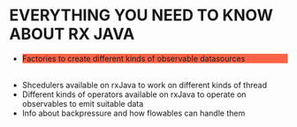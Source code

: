 # EVERYTHING YOU NEED TO KNOW ABOUT RX JAVA 

* <p style="background-color:Tomato;">Factories to create different kinds of observable datasources </p> <br>
* Shcedulers available on rxJava to work on different kinds of thread <br>
* Different kinds of operators available on rxJava to operate on observables to emit suitable data <br>
* Info about backpressure and how flowables can handle them <br>


